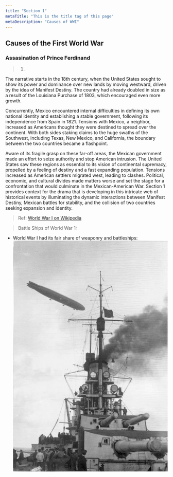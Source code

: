 ```yaml
---
title: "Section 1"
metaTitle: "This is the title tag of this page"
metaDescription: "Causes of WWI"
---
```

## Causes of the First World War
### Assasination of Prince Ferdinand
> 1)
The narrative starts in the 18th century, when the United States sought to show its power and dominance over new lands by moving westward, driven by the idea of Manifest Destiny. The country had already doubled in size as a result of the Louisiana Purchase of 1803, which encouraged even more growth. 

Concurrently, Mexico encountered internal difficulties in defining its own national identity and establishing a stable government, following its independence from Spain in 1821. Tensions with Mexico, a neighbor, increased as Americans thought they were destined to spread over the continent. With both sides staking claims to the huge swaths of the Southwest, including Texas, New Mexico, and California, the boundary between the two countries became a flashpoint.

Aware of its fragile grasp on these far-off areas, the Mexican government made an effort to seize authority and stop American intrusion.
The United States saw these regions as essential to its vision of continental supremacy, propelled by a feeling of destiny and a fast expanding population. Tensions increased as American settlers migrated west, leading to clashes. Political, economic, and cultural divides made matters worse and set the stage for a confrontation that would culminate in the Mexican-American War.
Section 1 provides context for the drama that is developing in this intricate web of historical events by illuminating the dynamic interactions between Manifest Destiny, Mexican battles for stability, and the collision of two countries seeking expansion and identity.


> Ref: [World War I on Wikipedia](https://en.wikipedia.org/wiki/World_War_I)

> Battle Ships of World War 1:
* World War I had its fair share of weaponry and battleships:
![BattleShips](images/BattleShips.jpg)